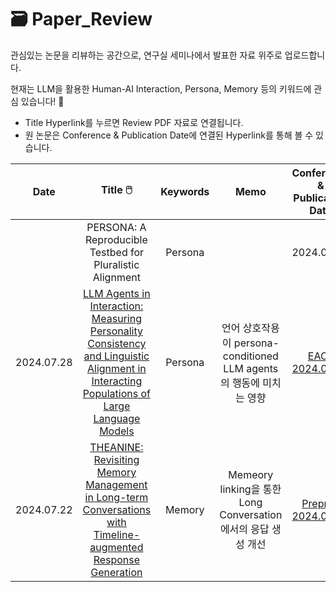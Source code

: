 # 🗃️ Paper_Review
관심있는 논문을 리뷰하는 공간으로, 연구실 세미나에서 발표한 자료 위주로 업로드합니다.

현재는 LLM을 활용한 Human-AI Interaction, Persona, Memory 등의 키워드에 관심 있습니다! 🐣

- Title Hyperlink를 누르면 Review PDF 자료로 연결됩니다.
- 원 논문은 Conference & Publication Date에 연결된 Hyperlink를 통해 볼 수 있습니다.



|   Date  |               Title  🖱️       |  Keywords  | Memo | Conference & Publication Date  |
|:----------------:|:---------------------------------:|:----------:|:------------:|:-----------------:|
||PERSONA: A Reproducible Testbed for Pluralistic Alignment|Persona|| 2024.07.24 |
| 2024.07.28 | [LLM Agents in Interaction: Measuring Personality Consistency and Linguistic Alignment in Interacting Populations of Large Language Models](https://github.com/Minju-nimm/Paper_Review/blob/main/Persona/LLM_Agents_in_Interaction.pdf)|   Persona   |  언어 상호작용이 persona-conditioned LLM agents의 행동에 미치는 영향 | [EACL </br> 2024.02.05](https://arxiv.org/abs/2402.02896)      |
|  2024.07.22   | [THEANINE: Revisiting Memory Management in Long-term Conversations with Timeline-augmented Response Generation](https://github.com/Minju-nimm/Paper_Review/blob/main/Memory/THEANINE.pdf)|   Memory   | Memeory linking을 통한 Long Conversation에서의 응답 생성 개선  | [Preprint </br> 2024.06.16](https://arxiv.org/abs/2406.10996)      |
